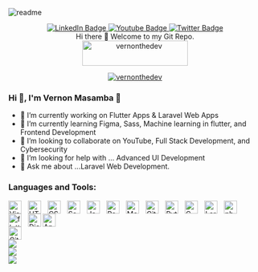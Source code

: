 <!--<div id="header" align="center">
  <img src="https://github.com/vernonthedev/File-Management-System/assets/108737724/a5c0c0e3-0f4f-4ab9-9bf6-c256ff2efd86" width="300px" />
</div>-->
![readme](https://github.com/vernonthedev/vernonthedev/assets/108737724/001132fa-e7a7-4030-9fbb-0b8591b8b6fd)

<div id="badges" align="center">
  <a href="https://www.linkedin.com/in/vernonthedev/">
    <img src="https://img.shields.io/badge/LinkedIn-blue?style=for-the-badge&logo=linkedin&logoColor=white" alt="LinkedIn Badge"/>
  </a>
  <a href="https://www.youtube.com/channel/UCjNin5VUso1QXPSS7YFsIDQ">
    <img src="https://img.shields.io/badge/YouTube-red?style=for-the-badge&logo=youtube&logoColor=white" alt="Youtube Badge"/>
  </a>
  
  <a href="https://twitter.com/vernonthedev">
    <img src="https://img.shields.io/badge/Twitter-blue?style=for-the-badge&logo=twitter&logoColor=white" alt="Twitter Badge"/>
  </a><br>
  <img src="https://komarev.com/ghpvc/?username=vernonthedev&style=flat-square&color=blue" alt=""/>
</div>



<div align="center">
Hi there 👋 
Welcome to my Git Repo.<br>
<a href="https://www.buymeacoffee.com/vernonthedev"> <img src="https://cdn.buymeacoffee.com/buttons/v2/default-yellow.png" height="50" width="210" alt="vernonthedev" /></a><br>
</div>

<p align="center"> <a href="https://github.com/ryo-ma/github-profile-trophy&theme=discord"><img src="https://github-profile-trophy.vercel.app/?username=vernonthedev&theme=discord" alt="vernonthedev" /></a> </p>


### Hi 👋, I'm Vernon Masamba 👋

- 🔭 I’m currently working on Flutter Apps & Laravel Web Apps
- 🌱 I’m currently learning  Figma, Sass, Machine learning in flutter, and Frontend Development
- 👯 I’m looking to collaborate on YouTube, Full Stack Development, and Cybersecurity
- 🤔 I’m looking for help with ... Advanced UI Development
- 💬 Ask me about ...Laravel Web Development.


### Languages and Tools:
<img align="left" alt="Visual Studio Code" width="26px" src="https://cdn.jsdelivr.net/gh/devicons/devicon/icons/vscode/vscode-original.svg" style="padding-right:10px;" />
<img align="left" alt="HTML5" width="26px" src="https://cdn.jsdelivr.net/gh/devicons/devicon/icons/html5/html5-original.svg" style="padding-right:10px;" />
<img align="left" alt="CSS3" width="26px" src="https://cdn.jsdelivr.net/gh/devicons/devicon/icons/css3/css3-original.svg" style="padding-right:10px;" />
<img align="left" alt="Sass" width="26px" src="https://cdn.jsdelivr.net/gh/devicons/devicon/icons/sass/sass-original.svg" style="padding-right:10px;" /> 
<img align="left" alt="JavaScript" width="26px" src="https://cdn.jsdelivr.net/gh/devicons/devicon/icons/javascript/javascript-original.svg" style="padding-right:10px;" />
<img align="left" alt="React" width="26px" src="https://cdn.jsdelivr.net/gh/devicons/devicon/icons/react/react-original.svg" style="padding-right:10px;" />
<img align="left" alt="MongoDB" width="26px" src="https://cdn.jsdelivr.net/gh/devicons/devicon/icons/mongodb/mongodb-original.svg" style="padding-right:10px;" />
<img align="left" alt="Git" width="26px" src="https://cdn.jsdelivr.net/gh/devicons/devicon/icons/git/git-original.svg" style="padding-right:10px;" />
<img align="left" alt="Python" width="26px" src="https://cdn.jsdelivr.net/gh/devicons/devicon/icons/python/python-original.svg" style="padding-right:10px;" />
<img align="left" alt="C" width="26px" src="https://cdn.jsdelivr.net/gh/devicons/devicon/icons/c/c-original.svg" style="padding-right:10px;" />
<img align="left" alt="Laravel" width="26px" src="https://cdn.jsdelivr.net/gh/devicons/devicon/icons/laravel/laravel-line.svg" style="padding-right:10px;" />
<img align="left" alt="php" width="26px" src="https://cdn.jsdelivr.net/gh/devicons/devicon/icons/php/php-original.svg" style="padding-right:10px;" />
<img align="left" alt="flutter" width="26px" src="https://cdn.jsdelivr.net/gh/devicons/devicon/icons/flutter/flutter-original.svg" style="padding-right:10px;" />
<img align="left" alt="Django" width="26px" src="https://cdn.jsdelivr.net/gh/devicons/devicon/icons/django/django-plain.svg" />
<img align="left" alt="Android Studio" width="26px" src="https://cdn.jsdelivr.net/gh/devicons/devicon/icons/androidstudio/androidstudio-original.svg" />
<img align="left" alt="GitHub" width="26px" src="https://user-images.githubusercontent.com/3369400/139447912-e0f43f33-6d9f-45f8-be46-2df5bbc91289.png" style="padding-right:1000px;" />
<br />
<br />






![](https://github-readme-stats.vercel.app/api?username=vernonthedev&theme=radical&hide_border=false&include_all_commits=false&count_private=false)<br/>
![](https://github-readme-streak-stats.herokuapp.com/?user=vernonthedev&theme=radical&hide_border=false)<br/>
![](https://github-readme-stats.vercel.app/api/top-langs/?username=vernonthedev&theme=radical&hide_border=false&include_all_commits=false&count_private=false&layout=compact)

